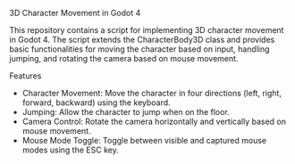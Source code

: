 3D Character Movement in Godot 4

This repository contains a script for implementing 3D character movement in Godot 4. The script extends the CharacterBody3D class and provides basic functionalities for moving the character based on input, handling jumping, and rotating the camera based on mouse movement.

Features
- Character Movement: Move the character in four directions (left, right, forward, backward) using the keyboard.
- Jumping: Allow the character to jump when on the floor.
- Camera Control: Rotate the camera horizontally and vertically based on mouse movement.
- Mouse Mode Toggle: Toggle between visible and captured mouse modes using the ESC key.
